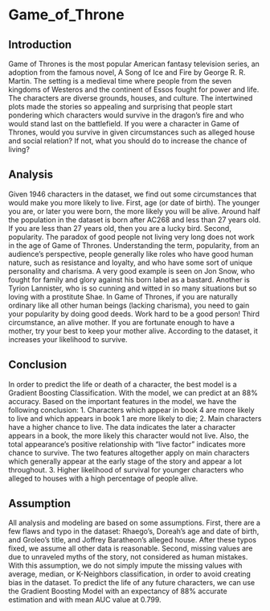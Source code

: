 # Game_of_Throne
## Introduction
Game of Thrones is the most popular American fantasy television series, an adoption from the famous novel, A Song of Ice and Fire by George R. R. Martin. The setting is a medieval time where people from the seven kingdoms of Westeros and the continent of Essos fought for power and life. The characters are diverse grounds, houses, and culture. The intertwined plots made the stories so appealing and surprising that people start pondering which characters would survive in the dragon’s fire and who would stand last on the battlefield. If you were a character in Game of Thrones, would you survive in given circumstances such as alleged house and social relation? If not, what you should do to increase the chance of living?

## Analysis
Given 1946 characters in the dataset, we find out some circumstances that would make you more likely to live. First, age (or date of birth). The younger you are, or later you were born, the more likely you will be alive. Around half the population in the dataset is born after AC268 and less than 27 years old. If you are less than 27 years old, then you are a lucky bird. Second, popularity. The paradox of good people not living very long does not work in the age of Game of Thrones. Understanding the term, popularity, from an audience’s perspective, people generally like roles who have good human nature, such as resistance and loyalty, and who have some sort of unique personality and charisma. A very good example is seen on Jon Snow, who fought for family and glory against his born label as a bastard. Another is Tyrion Lannister, who is so cunning and witted in so many situations but so loving with a prostitute Shae. In Game of Thrones, if you are naturally ordinary like all other human beings (lacking charisma), you need to gain your popularity by doing good deeds. Work hard to be a good person! Third circumstance, an alive mother. If you are fortunate enough to have a mother, try your best to keep your mother alive. According to the dataset, it increases your likelihood to survive. 

## Conclusion
In order to predict the life or death of a character, the best model is a Gradient Boosting Classification. With the model, we can predict at an 88% accuracy. Based on the important features in the model, we have the following conclusion: 1. Characters which appear in book 4 are more likely to live and which appears in book 1 are more likely to die; 2. Main characters have a higher chance to live. The data indicates the later a character appears in a book, the more likely this character would not live. Also, the total appearance’s positive relationship with “live factor” indicates more chance to survive. The two features altogether apply on main characters which generally appear at the early stage of the story and appear a lot throughout. 3. Higher likelihood of survival for younger characters who alleged to houses with a high percentage of people alive. 

## Assumption
All analysis and modeling are based on some assumptions. First,  there are a few flaws and typo in the dataset: Rhaego’s, Doreah’s age and date of birth, and Groleo’s title, and Joffrey Baratheon’s alleged house. After these typos fixed, we assume all other data is reasonable. Second, missing values are due to unraveled myths of the story, not considered as human mistakes. With this assumption, we do not simply impute the missing values with average, median, or K-Neighbors classification, in order to avoid creating bias in the dataset. To predict the life of any future characters, we can use the Gradient Boosting Model with an expectancy of 88% accurate estimation and with mean AUC value at 0.799.
